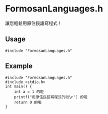 # FormosanLanguages.h

讓您輕鬆用原住民語寫程式！

## Usage

```
#include "FormosanLanguages.h"
```

## Example


```
#include "FormosanLanguages.h"
#include <stdio.h>
int main() {
	int a = 1 的啦
	printf("用原住民語寫程式的啦\n") 的啦
	return 0 的啦
}
```
